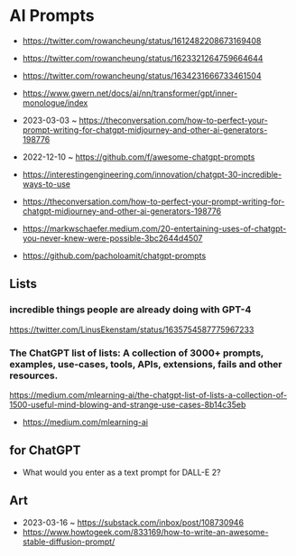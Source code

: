 # AI Prompts


* https://twitter.com/rowancheung/status/1612482208673169408
* https://twitter.com/rowancheung/status/1623321264759664644
* https://twitter.com/rowancheung/status/1634231666733461504


* https://www.gwern.net/docs/ai/nn/transformer/gpt/inner-monologue/index
* 2023-03-03 ~ https://theconversation.com/how-to-perfect-your-prompt-writing-for-chatgpt-midjourney-and-other-ai-generators-198776
* 2022-12-10 ~ https://github.com/f/awesome-chatgpt-prompts
* https://interestingengineering.com/innovation/chatgpt-30-incredible-ways-to-use
* https://theconversation.com/how-to-perfect-your-prompt-writing-for-chatgpt-midjourney-and-other-ai-generators-198776
* https://markwschaefer.medium.com/20-entertaining-uses-of-chatgpt-you-never-knew-were-possible-3bc2644d4507
* https://github.com/pacholoamit/chatgpt-prompts

## Lists

### incredible things people are already doing with GPT-4


https://twitter.com/LinusEkenstam/status/1635754587775967233


### The ChatGPT list of lists: A collection of 3000+ prompts, examples, use-cases, tools, APIs, extensions, fails and other resources.

https://medium.com/mlearning-ai/the-chatgpt-list-of-lists-a-collection-of-1500-useful-mind-blowing-and-strange-use-cases-8b14c35eb
* https://medium.com/mlearning-ai


## for ChatGPT

* What would you enter as a text prompt for DALL-E 2?

## Art

* 2023-03-16 ~ https://substack.com/inbox/post/108730946
* https://www.howtogeek.com/833169/how-to-write-an-awesome-stable-diffusion-prompt/